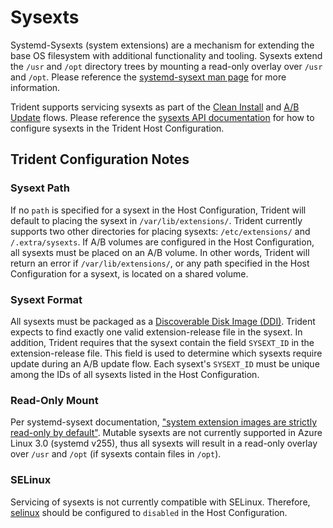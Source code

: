 # Sysexts

Systemd-Sysexts (system extensions) are a mechanism for extending the base OS
filesystem with additional functionality and tooling. Sysexts extend the `/usr`
and `/opt` directory trees by mounting a read-only overlay over `/usr` and
`/opt`. Please reference the [systemd-sysext man
page](https://man.archlinux.org/man/systemd-sysext.8.en) for more information.

Trident supports servicing sysexts as part of the [Clean
Install](../Reference/Glossary.md#clean-install) and [A/B
Update](../Reference/Glossary.md#ab-update) flows. Please reference the [sysexts
API
documentation](../Reference/Host-Configuration/API-Reference/Os.md#sysexts-optional)
for how to configure sysexts in the Trident Host Configuration.

## Trident Configuration Notes

### Sysext Path

If no `path` is specified for a sysext in the Host Configuration, Trident will
default to placing the sysext in `/var/lib/extensions/`. Trident currently
supports two other directories for placing sysexts: `/etc/extensions/` and
`/.extra/sysexts`. If A/B volumes are configured in the Host Configuration, all
sysexts must be placed on an A/B volume. In other words, Trident will return an
error if `/var/lib/extensions/`, or any path specified in the Host Configuration
for a sysext, is located on a shared volume.

### Sysext Format

All sysexts must be packaged as a [Discoverable Disk Image
(DDI)](https://uapi-group.org/specifications/specs/discoverable_disk_image/).
Trident expects to find exactly one valid extension-release file in the sysext.
In addition, Trident requires that the sysext contain the field `SYSEXT_ID` in
the extension-release file. This field is used to determine which sysexts
require update during an A/B update flow. Each sysext's `SYSEXT_ID` must be
unique among the IDs of all sysexts listed in the Host Configuration.

### Read-Only Mount

Per systemd-sysext documentation, ["system extension images are strictly
read-only by default"](https://man.archlinux.org/man/systemd-sysext.8.en).
Mutable sysexts are not currently supported in Azure Linux 3.0 (systemd v255),
thus all sysexts will result in a read-only overlay over `/usr` and `/opt` (if
sysexts contain files in `/opt`).

### SELinux

Servicing of sysexts is not currently compatible with SELinux. Therefore,
[selinux](../Reference/Host-Configuration/API-Reference/Selinux.md) should be
configured to `disabled` in the Host Configuration.
